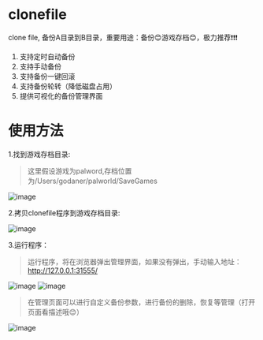 # clonefile
clone file, 备份A目录到B目录，重要用途：备份😊游戏存档😊，极力推荐❗️❗️❗️
1. 支持定时自动备份
2. 支持手动备份
3. 支持备份一键回滚
4. 支持备份轮转（降低磁盘占用）
5. 提供可视化的备份管理界面
# 使用方法
1.找到游戏存档目录:
> 这里假设游戏为palword,存档位置为/Users/godaner/palworld/SaveGames




![image](https://github.com/godaner/clonefile/assets/28719942/6ac47091-7ed4-42d1-8f62-1372b6b36881)


2.拷贝clonefile程序到游戏存档目录:

![image](https://github.com/godaner/clonefile/assets/28719942/d84d4bc2-2f5d-44ea-b549-e10aecdd7970)


3.运行程序：
> 运行程序，将在浏览器弹出管理界面，如果没有弹出，手动输入地址：http://127.0.0.1:31555/

![image](https://github.com/user-attachments/assets/78e9404e-4dd8-4b3c-93ab-bc5d62c185c8)
![image](https://github.com/user-attachments/assets/65d3b804-393c-4faf-9a87-b8fc51d69354)


> 在管理页面可以进行自定义备份参数，进行备份的删除，恢复等管理（打开页面看描述哦😊）

![image](https://github.com/user-attachments/assets/97452166-3ed7-42df-a027-6f423a5c36f6)


